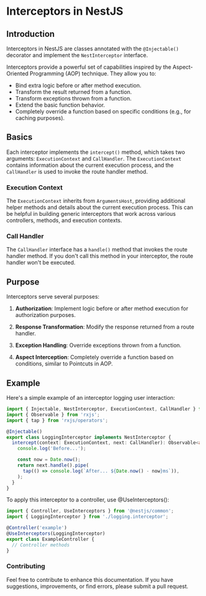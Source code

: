 # Interceptors in NestJS

## Introduction

Interceptors in NestJS are classes annotated with the `@Injectable()` decorator and implement the `NestInterceptor` interface.

Interceptors provide a powerful set of capabilities inspired by the Aspect-Oriented Programming (AOP) technique. They allow you to:

- Bind extra logic before or after method execution.
- Transform the result returned from a function.
- Transform exceptions thrown from a function.
- Extend the basic function behavior.
- Completely override a function based on specific conditions (e.g., for caching purposes).

## Basics

Each interceptor implements the `intercept()` method, which takes two arguments: `ExecutionContext` and `CallHandler`. The `ExecutionContext` contains information about the current execution process, and the `CallHandler` is used to invoke the route handler method.

### Execution Context

The `ExecutionContext` inherits from `ArgumentsHost`, providing additional helper methods and details about the current execution process. This can be helpful in building generic interceptors that work across various controllers, methods, and execution contexts.

### Call Handler

The `CallHandler` interface has a `handle()` method that invokes the route handler method. If you don't call this method in your interceptor, the route handler won't be executed.

## Purpose

Interceptors serve several purposes:

1. **Authorization**: Implement logic before or after method execution for authorization purposes.

2. **Response Transformation**: Modify the response returned from a route handler.

3. **Exception Handling**: Override exceptions thrown from a function.

4. **Aspect Interception**: Completely override a function based on conditions, similar to Pointcuts in AOP.

## Example

Here's a simple example of an interceptor logging user interaction:

```typescript
import { Injectable, NestInterceptor, ExecutionContext, CallHandler } from '@nestjs/common';
import { Observable } from 'rxjs';
import { tap } from 'rxjs/operators';

@Injectable()
export class LoggingInterceptor implements NestInterceptor {
  intercept(context: ExecutionContext, next: CallHandler): Observable<any> {
    console.log('Before...');

    const now = Date.now();
    return next.handle().pipe(
      tap(() => console.log(`After... ${Date.now() - now}ms`)),
    );
  }
}
```


To apply this interceptor to a controller, use @UseInterceptors():


```typescript
import { Controller, UseInterceptors } from '@nestjs/common';
import { LoggingInterceptor } from './logging.interceptor';

@Controller('example')
@UseInterceptors(LoggingInterceptor)
export class ExampleController {
  // Controller methods
}

```

### Contributing

Feel free to contribute to enhance this documentation. If you have suggestions, improvements, or find errors, please submit a pull request.